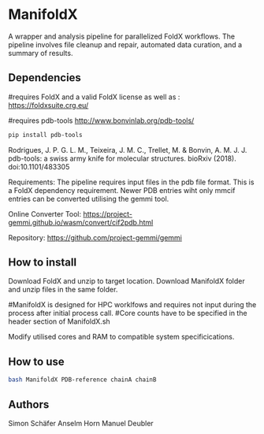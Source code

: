 # ManifoldX
A wrapper and analysis pipeline for parallelized FoldX workflows. The pipeline involves file cleanup and repair, automated data curation, and a summary of results.


## Dependencies
#requires FoldX and a valid FoldX license as well as :
https://foldxsuite.crg.eu/

#requires pdb-tools
http://www.bonvinlab.org/pdb-tools/

```bash
pip install pdb-tools
```

Rodrigues, J. P. G. L. M., Teixeira, J. M. C., Trellet, M. & Bonvin, A. M. J. J.
pdb-tools: a swiss army knife for molecular structures. bioRxiv (2018).
doi:10.1101/483305



Requirements:
The pipeline requires input files in the pdb file format. This is a FoldX dependency requirement.
Newer PDB entries wiht only mmcif entries can be converted utilising the gemmi tool.

Online Converter Tool:
https://project-gemmi.github.io/wasm/convert/cif2pdb.html

Repository:
https://github.com/project-gemmi/gemmi

## How to install
Download FoldX and unzip to target location.
Download ManifoldX folder and unzip files in the same folder.

#ManifoldX is designed for HPC worklfows and requires not input during the process after initial process call.
#Core counts have to be specified in the header section of ManifoldX.sh

Modify utilised cores and RAM to compatible system specificications.

## How to use

```bash
bash ManifoldX PDB-reference chainA chainB
```

## Authors
Simon Schäfer
Anselm Horn
Manuel Deubler
